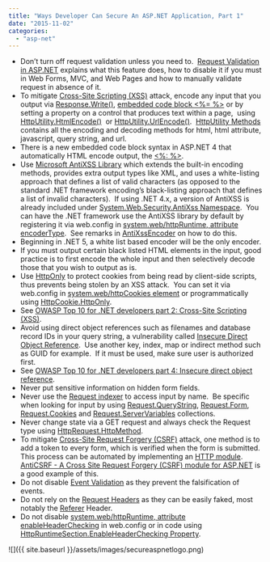 ```yaml
---
title: "Ways Developer Can Secure An ASP.NET Application, Part 1"
date: "2015-11-02"
categories: 
  - "asp-net"
---
```


- Don’t turn off request validation unless you need to.  [Request Validation in ASP.NET](https://msdn.microsoft.com/en-us/library/hh882339(v=vs.110).aspx) explains what this feature does, how to disable it if you must in Web Forms, MVC, and Web Pages and how to manually validate request in absence of it.
- To mitigate [Cross-Site Scripting (XSS)](https://www.owasp.org/index.php/Cross-site_Scripting_(XSS)) attack, encode any input that you output via [Response.Write()](https://msdn.microsoft.com/en-us/library/1463ysyw(v=vs.110).aspx), [embedded code block <%= %>](https://msdn.microsoft.com/en-us/library/ms178135(v=vs.100).aspx) or by setting a property on a control that produces text within a page,  using [HttpUtility.HtmlEncode()](https://msdn.microsoft.com/en-us/library/73z22y6h(v=vs.110).aspx)  or [HttpUtility.UrlEncode()](https://msdn.microsoft.com/en-us/library/4fkewx0t(v=vs.110).aspx).  [HttpUtility Methods](https://msdn.microsoft.com/en-us/library/system.web.httputility_methods(v=vs.110).aspx) contains all the encoding and decoding methods for html, html attribute, javascript, query string, and url.
- There is a new embedded code block syntax in ASP.NET 4 that automatically HTML encode output, the [<%: %>](http://weblogs.asp.net/scottgu/new-lt-gt-syntax-for-html-encoding-output-in-asp-net-4-and-asp-net-mvc-2).
- Use [Microsoft AntiXSS Library](https://wpl.codeplex.com/) which extends the built-in encoding methods, provides extra output types like XML, and uses a white-listing approach that defines a list of valid characters (as opposed to the standard .NET framework encoding’s black-listing approach that defines a list of invalid characters).  If using .NET 4.x, a version of AntiXSS is already included under [System.Web.Security.AntiXss Namespace](https://msdn.microsoft.com/en-us/library/system.web.security.antixss(v=vs.110).aspx).  You can have the .NET framework use the AntiXSS library by default by registering it via web.config in [system.web/httpRuntime, attribute encoderType](https://msdn.microsoft.com/en-us/library/e1f13641(v=vs.100).aspx).  See remarks in [AntiXssEncoder](https://msdn.microsoft.com/en-us/library/system.web.security.antixss.antixssencoder(v=vs.110).aspx) on how to do this.
- Beginning in .NET 5, a white list based encoder will be the only encoder.
- If you must output certain black listed HTML elements in the input, good practice is to first encode the whole input and then selectively decode those that you wish to output as is.
- Use [HttpOnly](https://www.owasp.org/index.php/HttpOnly#Using_.NET_to_Set_HttpOnly) to protect cookies from being read by client-side scripts, thus prevents being stolen by an XSS attack.  You can set it via web.config in [system.web/httpCookies element](https://msdn.microsoft.com/en-us/library/vstudio/ms228262(v=vs.100).aspx) or programmatically using [HttpCookie.HttpOnly](https://msdn.microsoft.com/en-us/library/system.web.httpcookie.httponly(v=vs.110).aspx).
- See [OWASP Top 10 for .NET developers part 2: Cross-Site Scripting (XSS)](http://www.troyhunt.com/2010/05/owasp-top-10-for-net-developers-part-2.html).
- Avoid using direct object references such as filenames and database record IDs in your query string, a vulnerability called [Insecure Direct Object Reference](https://www.owasp.org/index.php/Top_10_2013-A4-Insecure_Direct_Object_References).  Use another key, index, map or indirect method such as GUID for example.  If it must be used, make sure user is authorized first.
- See [OWASP Top 10 for .NET developers part 4: Insecure direct object reference](http://www.troyhunt.com/2010/09/owasp-top-10-for-net-developers-part-4.html).
- Never put sensitive information on hidden form fields.
- Never use the [Request indexer](https://msdn.microsoft.com/en-us/library/system.web.httprequest.item(v=vs.110).aspx) to access input by name.  Be specific when looking for input by using [Request.QueryString](https://msdn.microsoft.com/en-us/library/system.web.httprequest.querystring(v=vs.110).aspx), [Request.Form](https://msdn.microsoft.com/en-us/library/system.web.httprequest.form(v=vs.110).aspx), [Request.Cookies](https://msdn.microsoft.com/en-us/library/system.web.httprequest.cookies(v=vs.110).aspx) and [Request.ServerVariables](https://msdn.microsoft.com/en-us/library/system.web.httprequest.servervariables(v=vs.110).aspx) collections.
- Never change state via a GET request and always check the Request type using [HttpRequest.HttpMethod](https://msdn.microsoft.com/en-us/library/system.web.httprequest.httpmethod(v=vs.110).aspx).
- To mitigate [Cross-Site Request Forgery (CSRF)](https://www.owasp.org/index.php/Cross-Site_Request_Forgery_(CSRF)) attack, one method is to add a token to every form, which is verified when the form is submitted.  This process can be automated by implementing an [HTTP module](https://msdn.microsoft.com/en-us/library/bb398986(v=vs.100).aspx).  [AntiCSRF - A Cross Site Request Forgery (CSRF) module for ASP.NET](https://anticsrf.codeplex.com/) is a good example of this.
- Do not disable [Event Validation](https://msdn.microsoft.com/en-us/library/system.web.ui.page.enableeventvalidation(v=vs.110).aspx) as they prevent the falsification of events.
- Do not rely on the [Request Headers](http://www.w3.org/Protocols/HTTP/HTRQ_Headers.html) as they can be easily faked, most notably the [Referer](http://www.w3.org/Protocols/HTTP/HTRQ_Headers.html#z14) Header.
- Do not disable [system.web/httpRuntime, attribute enableHeaderChecking](https://msdn.microsoft.com/en-CA/library/e1f13641(v=vs.100).aspx) in web.config or in code using [HttpRuntimeSection.EnableHeaderChecking Property](https://msdn.microsoft.com/en-us/library/system.web.configuration.httpruntimesection.enableheaderchecking(v=vs.110).aspx).

![]({{ site.baseurl }}/assets/images/secureaspnetlogo.png)


